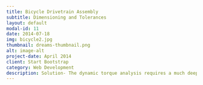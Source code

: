 ```yaml
---
title: Bicycle Drivetrain Assembly
subtitle: Dimensioning and Tolerances
layout: default
modal-id: 11
date: 2014-07-18
img: bicycle2.jpg
thumbnail: dreams-thumbnail.png
alt: image-alt
project-date: April 2014
client: Start Bootstrap
category: Web Development
description: Solution- The dynamic torque analysis requires a much deeper understanding of the various robotics concepts such as forward and inverse kinematics, velocities and static forces, trajectory generation,  etc. This makes our desired results to be lot complicated if performed by hand. So, I used the MATLAB’s Robotic System Toolbox(RST) to perform this analysis. Result- The dynamic torques at each joint of the manipulator were determined using the MATLAB’s RST for the desired positions based upon the application.
---
```

